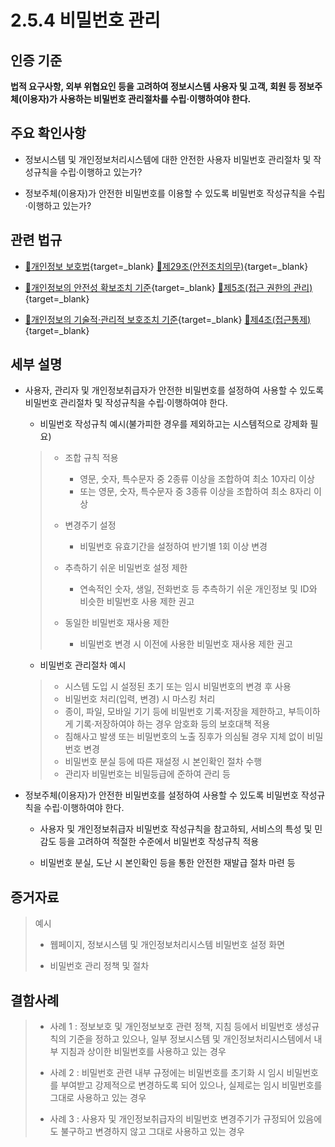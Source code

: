 # 2.5.4 비밀번호 관리

## 인증 기준

**법적 요구사항, 외부 위협요인 등을 고려하여 정보시스템 사용자 및 고객, 회원 등 정보주체(이용자)가 사용하는 비밀번호 관리절차를 수립·이행하여야 한다.**

## 주요 확인사항

- 정보시스템 및 개인정보처리시스템에 대한 안전한 사용자 비밀번호 관리절차 및 작성규칙을 수립·이행하고 있는가?

- 정보주체(이용자)가 안전한 비밀번호를 이용할 수 있도록 비밀번호 작성규칙을 수립·이행하고 있는가?

## 관련 법규

- [🔗개인정보 보호법][개인정보 보호법 제29조]{target=_blank} [🔗제29조(안전조치의무)][개인정보 보호법 제29조 부분]{target=_blank}

- [🔗개인정보의 안전성 확보조치 기준][개인정보의 안전성 확보조치 기준 제5조]{target=_blank} [🔗제5조(접근 권한의 관리)][개인정보의 안전성 확보조치 기준 제5조]{target=_blank}

- [🔗개인정보의 기술적·관리적 보호조치 기준][개인정보의 기술적·관리적 보호조치 기준 제4조]{target=_blank} [🔗제4조(접근통제)][개인정보의 기술적·관리적 보호조치 기준 제4조]{target=_blank}

## 세부 설명

- 사용자, 관리자 및 개인정보취급자가 안전한 비밀번호를 설정하여 사용할 수 있도록 비밀번호 관리절차 및 작성규칙을 수립·이행하여야 한다.

    - 비밀번호 작성규칙 예시(불가피한 경우를 제외하고는 시스템적으로 강제화 필요)
    >
    > - 조합 규칙 적용
    >     - 영문, 숫자, 특수문자 중 2종류 이상을 조합하여 최소 10자리 이상
    >     - 또는 영문, 숫자, 특수문자 중 3종류 이상을 조합하여 최소 8자리 이상
    >
    > - 변경주기 설정
    >     - 비밀번호 유효기간을 설정하여 반기별 1회 이상 변경
    >
    > - 추측하기 쉬운 비밀번호 설정 제한
    >     - 연속적인 숫자, 생일, 전화번호 등 추측하기 쉬운 개인정보 및 ID와 비슷한 비밀번호 사용 제한 권고
    >
    > - 동일한 비밀번호 재사용 제한
    >     - 비밀번호 변경 시 이전에 사용한 비밀번호 재사용 제한 권고

    - 비밀번호 관리절차 예시
    >
    > - 시스템 도입 시 설정된 초기 또는 임시 비밀번호의 변경 후 사용
    > - 비밀번호 처리(입력, 변경) 시 마스킹 처리
    > - 종이, 파일, 모바일 기기 등에 비밀번호 기록·저장을 제한하고, 부득이하게 기록·저장하여야 하는 경우 암호화 등의 보호대책 적용
    > - 침해사고 발생 또는 비밀번호의 노출 징후가 의심될 경우 지체 없이 비밀번호 변경
    > - 비밀번호 분실 등에 따른 재설정 시 본인확인 절차 수행
    > - 관리자 비밀번호는 비밀등급에 준하여 관리 등

- 정보주체(이용자)가 안전한 비밀번호를 설정하여 사용할 수 있도록 비밀번호 작성규칙을 수립·이행하여야 한다.

    - 사용자 및 개인정보취급자 비밀번호 작성규칙을 참고하되, 서비스의 특성 및 민감도 등을 고려하여 적절한 수준에서 비밀번호 작성규칙 적용

    - 비밀번호 분실, 도난 시 본인확인 등을 통한 안전한 재발급 절차 마련 등

## 증거자료

> 예시
>
> - 웹페이지, 정보시스템 및 개인정보처리시스템 비밀번호 설정 화면
>
> - 비밀번호 관리 정책 및 절차

## 결함사례

> - 사례 1 : 정보보호 및 개인정보보호 관련 정책, 지침 등에서 비밀번호 생성규칙의 기준을 정하고 있으나, 일부 정보시스템 및 개인정보처리시스템에서 내부 지침과 상이한 비밀번호를 사용하고 있는 경우
>
> - 사례 2 : 비밀번호 관련 내부 규정에는 비밀번호를 초기화 시 임시 비밀번호를 부여받고 강제적으로 변경하도록 되어 있으나, 실제로는 임시 비밀번호를 그대로 사용하고 있는 경우
>
> - 사례 3 : 사용자 및 개인정보취급자의 비밀번호 변경주기가 규정되어 있음에도 불구하고 변경하지 않고 그대로 사용하고 있는 경우

[개인정보 보호법 제29조]: https://www.law.go.kr/법령/개인정보보호법/(20200805,16930,20200204)/제29조 "개인정보 보호법 제29조"
[개인정보 보호법 제29조 부분]: https://www.law.go.kr/법령/개인정보보호법/제29조 "개인정보 보호법 제29조 부분"

[개인정보의 안전성 확보조치 기준 제5조]: https://www.law.go.kr/행정규칙/(개인정보보호위원회)개인정보의안전성확보조치기준/(2021-2,20210915)/제5조 "개인정보의 안전성 확보조치 기준 제5조"

[개인정보의 기술적·관리적 보호조치 기준 제4조]: https://www.law.go.kr/행정규칙/(개인정보보호위원회)개인정보의기술적·관리적보호조치기준/(2021-3,20210915)/제4조 "개인정보의 기술적·관리적 보호조치 기준 제4조"
